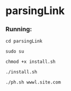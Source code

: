 # parsingLink

### Running:
```
cd parsingLink
```

```
sudo su
```

```
chmod +x install.sh
```

```
./install.sh
```

```
./ph.sh wwwl.site.com
```
